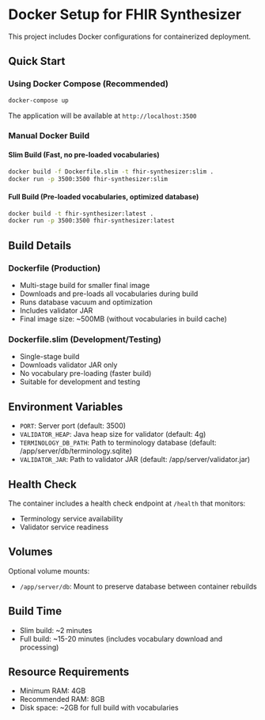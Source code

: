 # Docker Setup for FHIR Synthesizer

This project includes Docker configurations for containerized deployment.

## Quick Start

### Using Docker Compose (Recommended)
```bash
docker-compose up
```
The application will be available at `http://localhost:3500`

### Manual Docker Build

#### Slim Build (Fast, no pre-loaded vocabularies)
```bash
docker build -f Dockerfile.slim -t fhir-synthesizer:slim .
docker run -p 3500:3500 fhir-synthesizer:slim
```

#### Full Build (Pre-loaded vocabularies, optimized database)
```bash
docker build -t fhir-synthesizer:latest .
docker run -p 3500:3500 fhir-synthesizer:latest
```

## Build Details

### Dockerfile (Production)
- Multi-stage build for smaller final image
- Downloads and pre-loads all vocabularies during build
- Runs database vacuum and optimization
- Includes validator JAR
- Final image size: ~500MB (without vocabularies in build cache)

### Dockerfile.slim (Development/Testing)
- Single-stage build
- Downloads validator JAR only
- No vocabulary pre-loading (faster build)
- Suitable for development and testing

## Environment Variables

- `PORT`: Server port (default: 3500)
- `VALIDATOR_HEAP`: Java heap size for validator (default: 4g)
- `TERMINOLOGY_DB_PATH`: Path to terminology database (default: /app/server/db/terminology.sqlite)
- `VALIDATOR_JAR`: Path to validator JAR (default: /app/server/validator.jar)

## Health Check

The container includes a health check endpoint at `/health` that monitors:
- Terminology service availability
- Validator service readiness

## Volumes

Optional volume mounts:
- `/app/server/db`: Mount to preserve database between container rebuilds

## Build Time

- Slim build: ~2 minutes
- Full build: ~15-20 minutes (includes vocabulary download and processing)

## Resource Requirements

- Minimum RAM: 4GB
- Recommended RAM: 8GB
- Disk space: ~2GB for full build with vocabularies